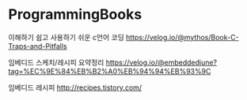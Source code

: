 # ProgrammingBooks
이해하기 쉽고 사용하기 쉬운 c언어 코딩
https://velog.io/@mythos/Book-C-Traps-and-Pitfalls

임베디드 스케치/레시피 요약정리
https://velog.io/@embeddedjune?tag=%EC%9E%84%EB%B2%A0%EB%94%94%EB%93%9C 

임베디드 레시피
http://recipes.tistory.com/
